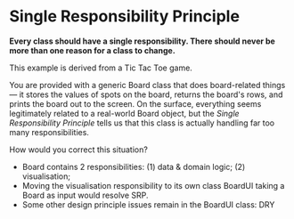 # Single Responsibility Principle

**Every class should have a single responsibility. There should never be more than one reason for a class to change.**

This example is derived from a Tic Tac Toe game. 

You are provided with a generic Board class that does board-related things — it stores the values of spots on the board, returns the board's rows, and prints the board out to the screen. On the surface, everything seems legitimately related to a real-world Board object, but the *Single Responsibility Principle* tells us that this class is actually handling far too many responsibilities.

How would you correct this situation?
* Board contains 2 responsibilities: (1) data & domain logic; (2) visualisation;
* Moving the visualisation responsibility to its own class BoardUI taking a Board as input would resolve SRP.
* Some other design principle issues remain in the BoardUI class: DRY